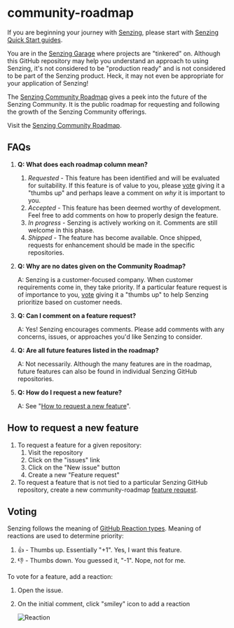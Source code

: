 # community-roadmap

If you are beginning your journey with
[Senzing](https://senzing.com/),
please start with
[Senzing Quick Start guides](https://docs.senzing.com/quickstart/).

You are in the
[Senzing Garage](https://github.com/senzing-garage)
where projects are "tinkered" on.
Although this GitHub repository may help you understand an approach to using Senzing,
it's not considered to be "production ready" and is not considered to be part of the Senzing product.
Heck, it may not even be appropriate for your application of Senzing!

The [Senzing Community Roadmap](https://github.com/senzing-garage/community-roadmap/projects/1)
gives a peek into the future of the Senzing Community.
It is the public roadmap for requesting and following the growth of the Senzing Community offerings.

Visit the [Senzing Community Roadmap](https://github.com/senzing-garage/community-roadmap/projects/1).

## FAQs

1. **Q: What does each roadmap column mean?**
    1. *Requested* - This feature has been identified and will be evaluated for suitability.
    If this feature is of value to you,
    please [vote](#voting) giving it a "thumbs up" and perhaps leave a comment on
    *why* it is important to you.
    1. *Accepted* - This feature has been deemed worthy of development.
    Feel free to add comments on how to properly design the feature.
    1. *In progress* - Senzing is actively working on it.
    Comments are still welcome in this phase.
    1. *Shipped* - The feature has become available.
    Once shipped, requests for enhancement should be made in the specific repositories.
1. **Q: Why are no dates given on the Community Roadmap?**

   A: Senzing is a customer-focused company.
   When customer requirements come in, they take priority.
   If a particular feature request is of importance to you,
   [vote](#voting) giving it a "thumbs up"
   to help Senzing prioritize based on customer needs.

1. **Q: Can I comment on a feature request?**

   A: Yes!
   Senzing encourages comments.
   Please add comments with any concerns, issues, or approaches you'd like Senzing to consider.

1. **Q: Are all future features listed in the roadmap?**

   A: Not necessarily.
   Although the many features are in the roadmap,
   future features can also be found in individual Senzing GitHub repositories.

1. **Q: How do I request a new feature?**

   A: See "[How to request a new feature](#how-to-request-a-new-feature)".

## How to request a new feature

1. To request a feature for a given repository:
    1. Visit the repository
    1. Click on the "issues" link
    1. Click on the "New issue" button
    1. Create a new "Feature request"
1. To request a feature that is not tied to a particular Senzing GitHub repository,
   create a new community-roadmap
   [feature request](https://github.com/senzing-garage/community-roadmap/issues/new?template=feature_request.md).

## Voting

Senzing follows the meaning of
[GitHub Reaction types](https://developer.github.com/v3/reactions/#reaction-types).
Meaning of reactions are used to determine priority:

1. :thumbsup: - Thumbs up. Essentially "+1".  Yes, I want this feature.
1. :thumbsdown: - Thumbs down. You guessed it, "-1".  Nope, not for me.

To vote for a feature, add a reaction:

1. Open the issue.
1. On the initial comment, click "smiley" icon to add a reaction

    ![Reaction](docs/images/reaction.png)
